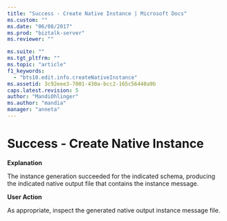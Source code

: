 ```yaml
---
title: "Success - Create Native Instance | Microsoft Docs"
ms.custom: ""
ms.date: "06/08/2017"
ms.prod: "biztalk-server"
ms.reviewer: ""

ms.suite: ""
ms.tgt_pltfrm: ""
ms.topic: "article"
f1_keywords: 
  - "bts10.edit.info.createNativeInstance"
ms.assetid: 3c92eee3-7001-430a-bcc2-165c56440a9b
caps.latest.revision: 5
author: "MandiOhlinger"
ms.author: "mandia"
manager: "anneta"
---
```

# Success - Create Native Instance
**Explanation**  
  
 The instance generation succeeded for the indicated schema, producing the indicated native output file that contains the instance message.  
  
 **User Action**  
  
 As appropriate, inspect the generated native output instance message file.